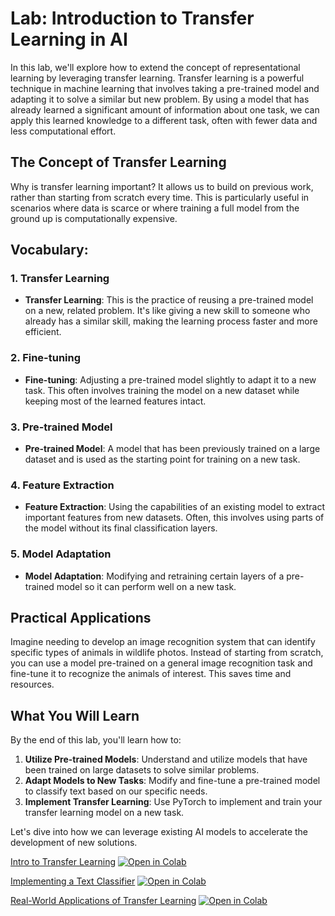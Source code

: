 # Lab: Introduction to Transfer Learning in AI

In this lab, we'll explore how to extend the concept of representational learning by leveraging transfer learning. Transfer learning is a powerful technique in machine learning that involves taking a pre-trained model and adapting it to solve a similar but new problem. By using a model that has already learned a significant amount of information about one task, we can apply this learned knowledge to a different task, often with fewer data and less computational effort.

## The Concept of Transfer Learning

Why is transfer learning important? It allows us to build on previous work, rather than starting from scratch every time. This is particularly useful in scenarios where data is scarce or where training a full model from the ground up is computationally expensive.

## Vocabulary:

### 1. Transfer Learning

- **Transfer Learning**: This is the practice of reusing a pre-trained model on a new, related problem. It's like giving a new skill to someone who already has a similar skill, making the learning process faster and more efficient.

### 2. Fine-tuning

- **Fine-tuning**: Adjusting a pre-trained model slightly to adapt it to a new task. This often involves training the model on a new dataset while keeping most of the learned features intact.

### 3. Pre-trained Model

- **Pre-trained Model**: A model that has been previously trained on a large dataset and is used as the starting point for training on a new task.

### 4. Feature Extraction

- **Feature Extraction**: Using the capabilities of an existing model to extract important features from new datasets. Often, this involves using parts of the model without its final classification layers.

### 5. Model Adaptation

- **Model Adaptation**: Modifying and retraining certain layers of a pre-trained model so it can perform well on a new task.

## Practical Applications

Imagine needing to develop an image recognition system that can identify specific types of animals in wildlife photos. Instead of starting from scratch, you can use a model pre-trained on a general image recognition task and fine-tune it to recognize the animals of interest. This saves time and resources.

## What You Will Learn

By the end of this lab, you'll learn how to:

1. **Utilize Pre-trained Models**: Understand and utilize models that have been trained on large datasets to solve similar problems.
2. **Adapt Models to New Tasks**: Modify and fine-tune a pre-trained model to classify text based on our specific needs.
3. **Implement Transfer Learning**: Use PyTorch to implement and train your transfer learning model on a new task.

Let's dive into how we can leverage existing AI models to accelerate the development of new solutions.

[Intro to Transfer Learning](intro-transfer-learning.ipynb) [![Open in Colab](https://colab.research.google.com/assets/colab-badge.svg)](https://colab.research.google.com/github/marr75/wecodekc-scientific-computing/blob/main/2024/lab-02/intro-transfer-learning.ipynb)

[Implementing a Text Classifier](implement-text-classifier.ipynb) [![Open in Colab](https://colab.research.google.com/assets/colab-badge.svg)](https://colab.research.google.com/github/marr75/wecodekc-scientific-computing/blob/main/2024/lab-02/implement-text-classifier.ipynb)

[Real-World Applications of Transfer Learning](applications-transfer-learning.ipynb) [![Open in Colab](https://colab.research.google.com/assets/colab-badge.svg)](https://colab.research.google.com/github/marr75/wecodekc-scientific-computing/blob/main/2024/lab-02/applications-transfer-learning.ipynb)
